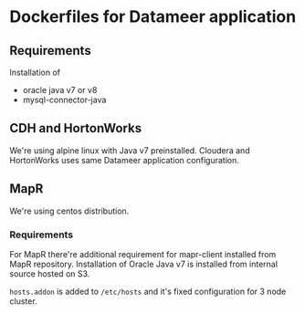 # Dockerfiles for Datameer application

## Requirements
Installation of 
* oracle java v7 or v8
* mysql-connector-java

## CDH and HortonWorks
We're using alpine linux with Java v7 preinstalled.
Cloudera and HortonWorks uses same Datameer application configuration.

## MapR
We're using centos distribution.

### Requirements
For MapR there're additional requirement for mapr-client installed from MapR repository.
Installation of Oracle Java v7 is installed from internal source hosted on S3.

```hosts.addon``` is added to ```/etc/hosts``` and it's fixed configuration for 3 node cluster.
